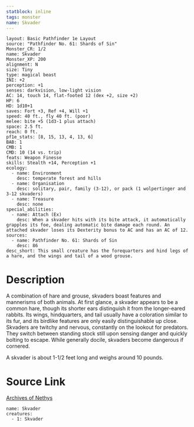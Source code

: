```yaml
---
statblock: inline
tags: monster
name: Skvader
---
```

```statblock
layout: Basic Pathfinder 1e Layout
source: "Pathfinder No. 61: Shards of Sin"
Monster_CR: 1/2
name: Skvader
Monster_XP: 200
alignment: N
size: Tiny
type: magical beast
INI: +2
perception: +1
senses: darkvision, low-light vision
AC: 14, touch 14, flat-footed 12 (dex +2, size +2)
HP: 6
HD: 1d10+1
saves: Fort +3, Ref +4, Will +1
speed: 40 ft., fly 40 ft. (poor)
melee: bite +5 (1d3-1 plus attach)
space: 2.5 ft.
reach: 0 ft.
pf1e_stats: [8, 15, 13, 4, 13, 6]
BAB: 1
CMB: 1
CMD: 10 (14 vs. trip)
feats: Weapon Finesse
skills: Stealth +14, Perception +1
ecology:
  - name: Environment
    desc: temperate forest and hills
  - name: Organisation
    desc: solitary, pair, family (3-12), or pack (1 wolpertinger and 3-12 skvaders)
  - name: Treasure
    desc: none
special_abilities:
  - name: Attach (Ex)
    desc: When a skvader hits with its bite attack, it automatically grapples its foe, dealing automatic bite damage each round. An attached skvader loses its Dexterity bonus to AC and has an AC of 12.
sources:
  - name: Pathfinder No. 61: Shards of Sin
    desc: 86
desc_short: This small creature has the forequarters and hind legs of a hare, and the wings and tail of a wood grouse.
```
# Description
A combination of hare and grouse, skvaders boast features and mannerisms of both animals. At first glance, a skvader appears to be a common hare, though its shorter ears distinguish it from the longer-eared rabbits. Its wings, hindquarters, and tail usually have a coloration similar to its fur, and its birdlike features are only easily distinguishable up close. Skvaders are twitchy and nervous, constantly on the lookout for predators. They switch between standing stock still upon sensing danger and quickly bolting to escape. While generally docile, skvaders become dangerous if cornered.

A skvader is about 1-1/2 feet long and weighs around 10 pounds.
# Source Link
[Archives of Nethys](https://aonprd.com/MonsterDisplay.aspx?ItemName=Skvader)
```encounter-table
name: Skvader
creatures:
  - 1: Skvader
```
